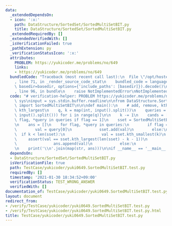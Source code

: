 ```yaml
---
data:
  _extendedDependsOn:
  - icon: ':x:'
    path: DataStructure/SortedSet/SortedMultiSetBIT.py
    title: DataStructure/SortedSet/SortedMultiSetBIT.py
  _extendedRequiredBy: []
  _extendedVerifiedWith: []
  _isVerificationFailed: true
  _pathExtension: py
  _verificationStatusIcon: ':x:'
  attributes:
    PROBLEM: https://yukicoder.me/problems/no/649
    links:
    - https://yukicoder.me/problems/no/649
  bundledCode: "Traceback (most recent call last):\n  File \"/opt/hostedtoolcache/Python/3.9.1/x64/lib/python3.9/site-packages/onlinejudge_verify/documentation/build.py\"\
    , line 71, in _render_source_code_stat\n    bundled_code = language.bundle(stat.path,\
    \ basedir=basedir, options={'include_paths': [basedir]}).decode()\n  File \"/opt/hostedtoolcache/Python/3.9.1/x64/lib/python3.9/site-packages/onlinejudge_verify/languages/python.py\"\
    , line 96, in bundle\n    raise NotImplementedError\nNotImplementedError\n"
  code: "# verification-helper: PROBLEM https://yukicoder.me/problems/no/649\nimport\
    \ sys\ninput = sys.stdin.buffer.readline\n\nfrom DataStructure.SortedSet.SortedMultiSetBIT\
    \ import SortedMultiSetBIT\n\n\ndef main():\n    # add, remove, kth_smallest,\
    \ kth_largest\n    q, k = map(int, input().split())\n    queries = [list(map(int,\
    \ input().split())) for i in range(q)]\n\n    k -= 1\n    cands = [query[0] for\
    \ flag, *query in queries if flag == 1]\n    sset = SortedMultiSetBIT(cands)\n\
    \n    ans = []\n    for flag, *query in queries:\n        if flag == 1:\n    \
    \        val = query[0]\n            sset.add(val)\n        else:\n          \
    \  if k < len(sset):\n                val = sset.kth_smallest(k)\n           \
    \     assert(val == sset.kth_largest(len(sset) - k - 1))\n                sset.remove(val)\n\
    \                ans.append(val)\n            else:\n                ans.append(-1)\n\
    \n    print('\\n'.join(map(str, ans)))\n\nif __name__ == '__main__':\n    main()\n"
  dependsOn:
  - DataStructure/SortedSet/SortedMultiSetBIT.py
  isVerificationFile: true
  path: TestCase/yukicoder/yuki0649.SortedMultiSetBIT.test.py
  requiredBy: []
  timestamp: '2021-01-30 18:34:52+09:00'
  verificationStatus: TEST_WRONG_ANSWER
  verifiedWith: []
documentation_of: TestCase/yukicoder/yuki0649.SortedMultiSetBIT.test.py
layout: document
redirect_from:
- /verify/TestCase/yukicoder/yuki0649.SortedMultiSetBIT.test.py
- /verify/TestCase/yukicoder/yuki0649.SortedMultiSetBIT.test.py.html
title: TestCase/yukicoder/yuki0649.SortedMultiSetBIT.test.py
---
```

